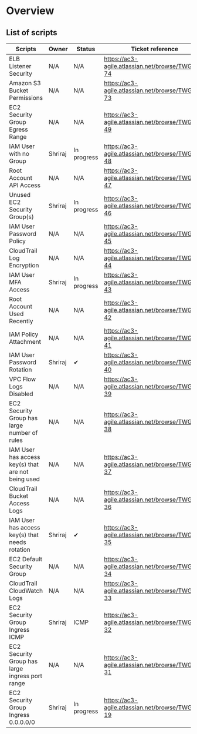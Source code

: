 # Overview

## List of scripts

| Scripts                                                          | Owner                         | Status      | Ticket reference                                         |
|------------------------------------------------------------------|-------------------------------|-------------|----------------------------------------------------------|
| ELB Listener Security                                            | N/A                           | N/A         | https://ac3-agile.atlassian.net/browse/TWGDM-74          |
| Amazon S3 Bucket Permissions                                     | N/A                           | N/A         | https://ac3-agile.atlassian.net/browse/TWGDM-73          |
| EC2 Security Group Egress Range                                  | N/A                           | N/A         | https://ac3-agile.atlassian.net/browse/TWGDM-49          |
| IAM User with no Group                                           | Shriraj                       | In progress | https://ac3-agile.atlassian.net/browse/TWGDM-48          |
| Root Account API Access                                          | N/A                           | N/A         | https://ac3-agile.atlassian.net/browse/TWGDM-47          |
| Unused EC2 Security Group(s)                                     | Shriraj                       | In progress | https://ac3-agile.atlassian.net/browse/TWGDM-46          |
| IAM User Password Policy                                         | N/A                           | N/A         | https://ac3-agile.atlassian.net/browse/TWGDM-45          |
| CloudTrail Log Encryption                                        | N/A                           | N/A         | https://ac3-agile.atlassian.net/browse/TWGDM-44          |
| IAM User MFA Access                                              | Shriraj                       | In progress | https://ac3-agile.atlassian.net/browse/TWGDM-43          |
| Root Account Used Recently                                       | N/A                           | N/A         | https://ac3-agile.atlassian.net/browse/TWGDM-42          |
| IAM Policy Attachment                                            | N/A                           | N/A         | https://ac3-agile.atlassian.net/browse/TWGDM-41          |
| IAM User Password Rotation                                       | Shriraj                       | ✔           | https://ac3-agile.atlassian.net/browse/TWGDM-40          |
| VPC Flow Logs Disabled                                           | N/A                           | N/A         | https://ac3-agile.atlassian.net/browse/TWGDM-39          |
| EC2 Security Group has large number of rules                     | N/A                           | N/A         | https://ac3-agile.atlassian.net/browse/TWGDM-38          |
| IAM User has access key(s) that are not being used               | N/A                           | N/A         | https://ac3-agile.atlassian.net/browse/TWGDM-37          |
| CloudTrail Bucket Access Logs                                    | N/A                           | N/A         | https://ac3-agile.atlassian.net/browse/TWGDM-36          |
| IAM User has access key(s) that needs rotation                   | Shriraj                       | ✔           | https://ac3-agile.atlassian.net/browse/TWGDM-35          |
| EC2 Default Security Group                                       | N/A                           | N/A         | https://ac3-agile.atlassian.net/browse/TWGDM-34          |
| CloudTrail CloudWatch Logs                                       | N/A                           | N/A         | https://ac3-agile.atlassian.net/browse/TWGDM-33          |
| EC2 Security Group Ingress ICMP                                  | Shriraj                       | ICMP         | https://ac3-agile.atlassian.net/browse/TWGDM-32          |
| EC2 Security Group has large ingress port range                  | N/A                           | N/A         | https://ac3-agile.atlassian.net/browse/TWGDM-31          |
| EC2 Security Group Ingress 0.0.0.0/0                             | Shriraj                       | In progress | https://ac3-agile.atlassian.net/browse/TWGDM-19          |
